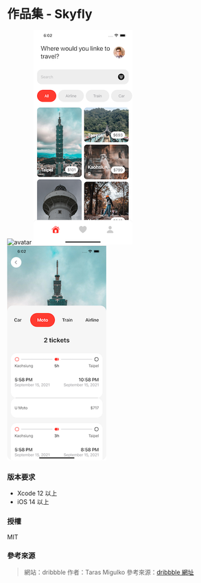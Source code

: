 #  作品集 - Skyfly

![avatar](/preview01.gif)
![avatar](/preview02.png)
![avatar](/preview03.png)


### 版本要求
  -  Xcode 12 以上
  -  iOS 14 以上

 ### 授權
MIT

### 參考來源
> 網站：dribbble
> 作者：Taras Migulko
> 參考來源：[dribbble 網址](https://dribbble.com/shots/16067191-Skyfly-mobile-app-design)
